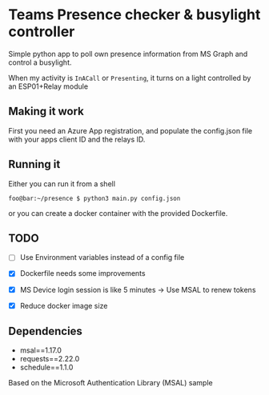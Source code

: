 # Teams Presence checker & busylight controller
Simple python app to poll own presence information from MS Graph and control a busylight.

When my activity is `InACall` or `Presenting`, it turns on a light controlled by an ESP01+Relay module

## Making it work
First you need an Azure App registration, and populate the config.json file with your apps client ID and the relays ID.

## Running it

Either you can run it from a shell

```console
foo@bar:~/presence $ python3 main.py config.json
```

or you can create a docker container with the provided Dockerfile.

## TODO
- [ ] Use Environment variables instead of a config file
- [x] Dockerfile needs some improvements
- [x] MS Device login session is like 5 minutes -> Use MSAL to renew tokens
- [x] Reduce docker image size


## Dependencies
- msal==1.17.0
- requests==2.22.0
- schedule==1.1.0


Based on the Microsoft Authentication Library (MSAL) sample
